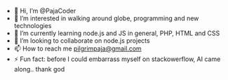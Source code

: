 - 👋 Hi, I’m @PajaCoder
- 👀 I’m interested in walking around globe, programming and new technologies
- 🌱 I’m currently learning node.js and JS in general, PHP, HTML and CSS
- 💞️ I’m looking to collaborate on node.js projects
- 📫 How to reach me pilgrimpaja@gmail.com
- ⚡ Fun fact: before I could embarrass myself on stackowerflow, AI came along.. thank god

<!---
PajaCoder/PajaCoder is a ✨ special ✨ repository because its `README.md` (this file) appears on your GitHub profile.
You can click the Preview link to take a look at your changes.
--->
